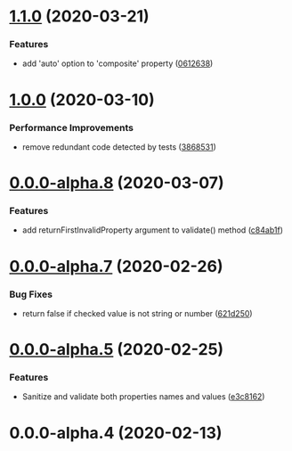 # [1.1.0](https://github.com/webanimate/waapi-timing-properties/compare/v1.0.0...v1.1.0) (2020-03-21)

### Features

- add 'auto' option to 'composite' property ([0612638](https://github.com/webanimate/waapi-timing-properties/commit/061263864b81f4fe59f06b40589c5161f97734fa))

# [1.0.0](https://github.com/webanimate/waapi-timing-properties/compare/v0.0.0-alpha.8...v1.0.0) (2020-03-10)

### Performance Improvements

- remove redundant code detected by tests ([3868531](https://github.com/webanimate/waapi-timing-properties/commit/3868531fdac69c72b3285df9968f9b18f9cd4184))

# [0.0.0-alpha.8](https://github.com/webanimate/waapi-timing-properties/compare/v0.0.0-alpha.7...v0.0.0-alpha.8) (2020-03-07)

### Features

- add returnFirstInvalidProperty argument to validate() method ([c84ab1f](https://github.com/webanimate/waapi-timing-properties/commit/c84ab1f8c3177bc8f76b4c22ec527377b211bb9b))

# [0.0.0-alpha.7](https://github.com/webanimate/waapi-timing-properties/compare/v0.0.0-alpha.5...v0.0.0-alpha.7) (2020-02-26)

### Bug Fixes

- return false if checked value is not string or number ([621d250](https://github.com/webanimate/waapi-timing-properties/commit/621d250be856f027b455e16e30cf48223cb7f1be))

# [0.0.0-alpha.5](https://github.com/webanimate/waapi-timing-properties/compare/v0.0.0-alpha.4...v0.0.0-alpha.5) (2020-02-25)

### Features

- Sanitize and validate both properties names and values ([e3c8162](https://github.com/webanimate/waapi-timing-properties/commit/e3c8162af17e1d64af8b94a84a258ba2d38fb844))

# 0.0.0-alpha.4 (2020-02-13)
